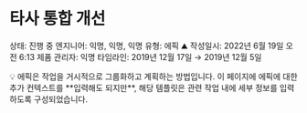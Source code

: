 # 타사 통합 개선

상태: 진행 중
엔지니어: 익명, 익명, 익명
유형: 에픽 ⛰️
작성일시: 2022년 6월 19일 오전 6:13
제품 관리자: 익명
타임라인: 2019년 12월 17일 → 2019년 12월 5일

<aside>
💡 에픽은 작업을 거시적으로 그룹화하고 계획하는 방법입니다. 이 페이지에 에픽에 대한 추가 컨텍스트를 **입력해도 되지만**, 해당 템플릿은 관련 작업 내에 세부 정보를 입력하도록 구성되었습니다.

</aside>